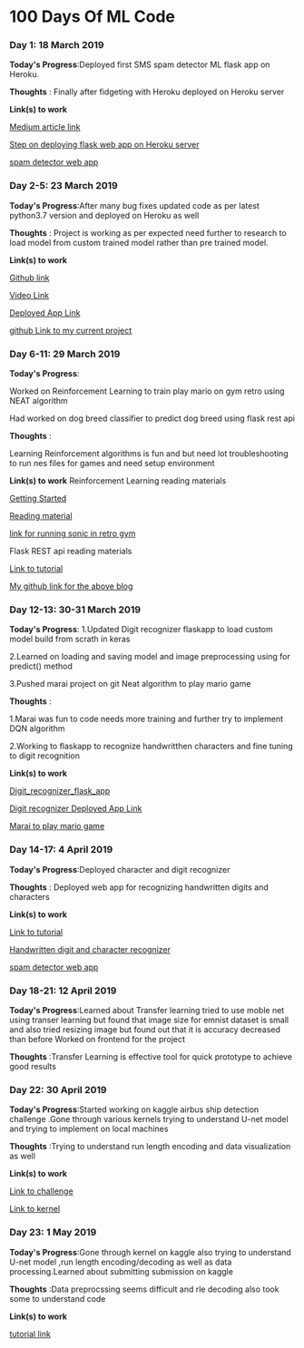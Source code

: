 # 100 Days Of ML Code 





### Day 1: 18 March 2019

**Today's Progress**:Deployed first SMS spam detector ML flask app on Heroku.


**Thoughts** : Finally after fidgeting with Heroku deployed on Heroku server

**Link(s) to work**

[Medium article link](https://medium.com/the-andela-way/deploying-a-python-flask-app-to-heroku-41250bda27d0)

[Step on deploying flask web app on Heroku server](https://github.com/realpython/flask-boilerplate)

[spam detector web app](https://medium.com/the-andela-way/deploying-a-python-flask-app-to-heroku-41250bda27d0)


### Day 2-5: 23 March 2019

**Today's Progress**:After many bug fixes updated code as per latest python3.7 version and deployed on Heroku as well


**Thoughts** : Project is working as per expected need further to research to load model from custom trained model rather than pre trained model.

**Link(s) to work**

[Github link](https://github.com/llSourcell/how_to_deploy_a_keras_model_to_production)

[Video Link](https://www.youtube.com/watch?v=f6Bf3gl4hWY&feature=youtu.be)

[Deployed App Link](https://glacial-temple-26332.herokuapp.com/)

[github Link to my current project](https://github.com/anandpawara/DigitRecognizer)

### Day 6-11: 29 March 2019

**Today's Progress**:

Worked on Reinforcement Learning to train play mario on gym retro using NEAT algorithm

Had worked on dog breed classifier to predict dog breed using flask rest api 


**Thoughts** : 

Learning Reinforcement algorithms is fun and but need lot troubleshooting to run nes files for games and need setup environment 



**Link(s) to work**
Reinforcement Learning reading materials


[Getting Started](https://retro.readthedocs.io/en/latest/getting_started.html)


[Reading material](https://medium.com/datadriveninvestor/super-mario-bros-reinforcement-learning-77d6615a805e)


[link for running sonic in retro gym](https://github.com/Vedant-Gupta523/sonicNEAT)

Flask REST api reading materials


[Link to tutorial](https://blog.keras.io/building-a-simple-keras-deep-learning-rest-api.html)


[My github link for the above blog](https://github.com/anandpawara/flask_api)

### Day 12-13: 30-31 March 2019

**Today's Progress**:
1.Updated Digit recognizer flaskapp to load custom model build from scrath in keras 

2.Learned on loading and saving model and image preprocessing using for predict() method

3.Pushed marai project on git Neat algorithm to play mario game  

**Thoughts** :

1.Marai was fun to code needs more training and further try to implement DQN algorithm

2.Working to flaskapp to recognize handwritthen characters and fine tuning to digit recognition

**Link(s) to work**

[Digit_recognizer_flask_app](https://github.com/anandpawara/DigitRecognizer)

[Digit recognizer Deployed App Link](https://glacial-temple-26332.herokuapp.com/)


[Marai to play mario game](https://github.com/anandpawara/Marai)

### Day 14-17: 4 April 2019

**Today's Progress**:Deployed character and digit recognizer


**Thoughts** : Deployed web app for recognizing handwritten digits and characters

**Link(s) to work**

[Link to tutorial](https://www.kaggle.com/anand8045/emnist-gpu-keras-to-tf)

[Handwritten digit and character recognizer](https://glacial-temple-26332.herokuapp.com)

[spam detector web app](https://medium.com/the-andela-way/deploying-a-python-flask-app-to-heroku-41250bda27d0)

### Day 18-21: 12 April 2019

**Today's Progress**:Learned about Transfer learning tried to use moble net using transer learning but found that image size for emnist dataset is small and also tried resizing image but found out that it is accuracy decreased than before
Worked on frontend for the project

**Thoughts** :Transfer Learning is effective tool for quick prototype to achieve good results

### Day 22: 30 April 2019

**Today's Progress**:Started working on kaggle airbus ship detection challenge .Gone through various kernels trying to understand U-net model and trying to implement on local machines

**Thoughts** :Trying to understand run length encoding and data visualization as well

**Link(s) to work**

[Link to challenge](https://www.kaggle.com/c/airbus-ship-detection)

[Link to kernel](https://www.kaggle.com/super13579/u-net-base-on-resnet34-transfer-learning-keras)

### Day 23: 1 May 2019

**Today's Progress**:Gone through kernel on kaggle also trying to understand U-net model ,run length encoding/decoding as well as data processing.Learned about submitting submission on kaggle

**Thoughts** :Data preprocssing seems difficult and rle decoding also took some to understand code

**Link(s) to work**

[tutorial link](https://www.kaggle.com/super13579/u-net-base-on-resnet34-transfer-learning-keras)


